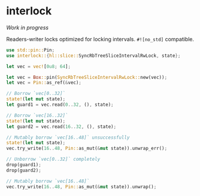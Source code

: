 # interlock

*Work in progress*

Readers-writer locks optimized for locking intervals. `#![no_std]` compatible.

```rust
use std::pin::Pin;
use interlock::{hl::slice::SyncRbTreeSliceIntervalRwLock, state};

let vec = vec![0u8; 64];

let vec = Box::pin(SyncRbTreeSliceIntervalRwLock::new(vec));
let vec = Pin::as_ref(&vec);

// Borrow `vec[0..32]`
state!(let mut state);
let guard1 = vec.read(0..32, (), state);

// Borrow `vec[16..32]`
state!(let mut state);
let guard2 = vec.read(16..32, (), state);

// Mutably borrow `vec[16..48]` unsuccessfully
state!(let mut state);
vec.try_write(16..48, Pin::as_mut(&mut state)).unwrap_err();

// Unborrow `vec[0..32]` completely
drop(guard1);
drop(guard2);

// Mutably borrow `vec[16..48]`
vec.try_write(16..48, Pin::as_mut(&mut state)).unwrap();
```
